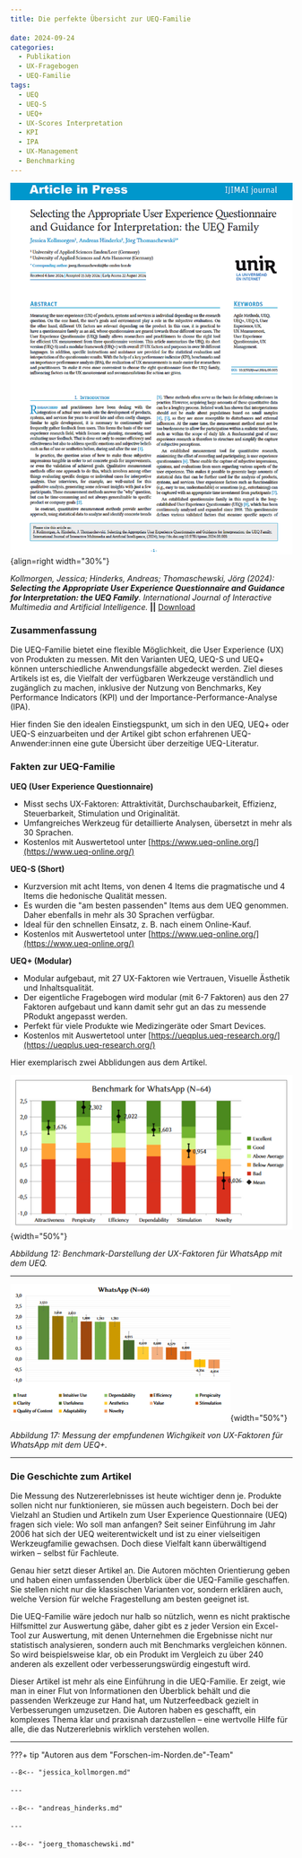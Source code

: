 ```yaml
---
title: Die perfekte Übersicht zur UEQ-Familie

date: 2024-09-24
categories:
  - Publikation
  - UX-Fragebogen
  - UEQ-Familie
tags:
  - UEQ
  - UEQ-S
  - UEQ+
  - UX-Scores Interpretation
  - KPI
  - IPA
  - UX-Management
  - Benchmarking
---
```


![Artikel Auswahl des geeigneten UX-Fragebogens aus der UEQ-Familie](assets/2024-article-UEQ-Family.png){align=right width="30%"}

*Kollmorgen, Jessica; Hinderks, Andreas; Thomaschewski, Jörg (2024): __Selecting the Appropriate User Experience Questionnaire and Guidance for Interpretation: the UEQ Family__. International Journal of Interactive Multimedia and Artificial Intelligence.* **||** [Download](https://www.ijimai.org/journal/sites/default/files/2024-08/ip2024_08_005.pdf)

### Zusammenfassung


Die UEQ-Familie bietet eine flexible Möglichkeit, die User Experience (UX) von Produkten zu messen. Mit den Varianten UEQ, UEQ-S und UEQ+ können unterschiedliche Anwendungsfälle abgedeckt werden. Ziel dieses Artikels ist es, die Vielfalt der verfügbaren Werkzeuge verständlich und zugänglich zu machen, inklusive der Nutzung von Benchmarks, Key Performance Indicators (KPI) und der Importance-Performance-Analyse (IPA).

Hier finden Sie den idealen Einstiegspunkt, um sich in den UEQ, UEQ+ oder UEQ-S einzuarbeiten und der Artikel gibt schon erfahrenen UEQ-Anwender:innen eine gute Übersicht über derzeitige UEQ-Literatur. 

<!-- more -->

### Fakten zur UEQ-Familie

**UEQ (User Experience Questionnaire)**

  - Misst sechs UX-Faktoren: Attraktivität, Durchschaubarkeit, Effizienz, Steuerbarkeit, Stimulation und Originalität.
  - Umfangreiches Werkzeug für detaillierte Analysen, übersetzt in mehr als 30 Sprachen.
  - Kostenlos mit Auswertetool unter [https://www.ueq-online.org/](https://www.ueq-online.org/)

**UEQ-S (Short)**

  - Kurzversion mit acht Items, von denen 4 Items die pragmatische und 4 Items die hedonische Qualität messen.
  - Es wurden die "am besten passenden" Items aus dem UEQ genommen. Daher ebenfalls in mehr als 30 Sprachen verfügbar.
  - Ideal für den schnellen Einsatz, z. B. nach einem Online-Kauf. 
  - Kostenlos mit Auswertetool unter [https://www.ueq-online.org/](https://www.ueq-online.org/) 

**UEQ+ (Modular)**

  - Modular aufgebaut, mit 27 UX-Faktoren wie Vertrauen, Visuelle Ästhetik und Inhaltsqualität.
  - Der eigentliche Fragebogen wird modular (mit 6-7 Faktoren) aus den 27 Faktoren aufgebaut und kann damit sehr gut an das zu messende PRodukt angepasst werden.
  - Perfekt für viele Produkte wie Medizingeräte oder Smart Devices. 
  - Kostenlos mit Auswertetool unter [https://ueqplus.ueq-research.org/](https://ueqplus.ueq-research.org/) 

Hier exemplarisch zwei Abblidungen aus dem Artikel.

![UEQ-Benchmark-Darstellung für WhatsApp](assets/2024-09-04-Fig12-Benchmark.png){width="50%"}

*Abbildung 12: Benchmark-Darstellung der UX-Faktoren für WhatsApp mit dem UEQ.*

---

![UEQ+-Improtance-Rating für WhatsApp](assets/2024-09-04-Fig17-Importance.png){width="50%"}

*Abbildung 17: Messung der empfundenen Wichgikeit von UX-Faktoren für WhatsApp mit dem UEQ+.*


---


### Die Geschichte zum Artikel
Die Messung des Nutzererlebnisses ist heute wichtiger denn je. Produkte sollen nicht nur funktionieren, sie müssen auch begeistern. Doch bei der Vielzahl an Studien und Artikeln zum User Experience Questionnaire (UEQ) fragen sich viele: Wo soll man anfangen? Seit seiner Einführung im Jahr 2006 hat sich der UEQ weiterentwickelt und ist zu einer vielseitigen Werkzeugfamilie gewachsen. Doch diese Vielfalt kann überwältigend wirken – selbst für Fachleute.

Genau hier setzt dieser Artikel an. Die Autoren möchten Orientierung geben und haben einen umfassenden Überblick über die UEQ-Familie geschaffen. Sie stellen nicht nur die klassischen Varianten vor, sondern erklären auch, welche Version für welche Fragestellung am besten geeignet ist.

Die UEQ-Familie wäre jedoch nur halb so nützlich, wenn es nicht praktische Hilfsmittel zur Auswertung gäbe, daher gibt es z jeder Version ein Excel-Tool zur Auswertung, mit denen Unternehmen die Ergebnisse nicht nur statistisch analysieren, sondern auch mit Benchmarks vergleichen können. So wird beispielsweise klar, ob ein Produkt im Vergleich zu über 240 anderen als exzellent oder verbesserungswürdig eingestuft wird.

Dieser Artikel ist mehr als eine Einführung in die UEQ-Familie. Er zeigt, wie man in einer Flut von Informationen den Überblick behält und die passenden Werkzeuge zur Hand hat, um Nutzerfeedback gezielt in Verbesserungen umzusetzen. Die Autoren haben es geschafft, ein komplexes Thema klar und praxisnah darzustellen – eine wertvolle Hilfe für alle, die das Nutzererlebnis wirklich verstehen wollen.

---

???+ tip "Autoren aus dem "Forschen-im-Norden.de"-Team"


    --8<-- "jessica_kollmorgen.md"

    --- 
    
    --8<-- "andreas_hinderks.md"

    --- 
    
    --8<-- "joerg_thomaschewski.md"


